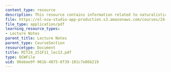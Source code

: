 ```yaml
---
content_type: resource
description: This resource contains information related to naturalistic reduction.
file: https://ol-ocw-studio-app-production.s3.amazonaws.com/courses/24-251-introduction-to-philosophy-of-language-fall-2011/96ebee9f961b48758f39101c7e86b219_MIT24_251F11_lec13.pdf
file_type: application/pdf
learning_resource_types:
- Lecture Notes
parent_title: Lecture Notes
parent_type: CourseSection
resourcetype: Document
title: MIT24_251F11_lec13.pdf
type: OCWFile
uid: 96ebee9f-961b-4875-8f39-101c7e86b219
---
```

